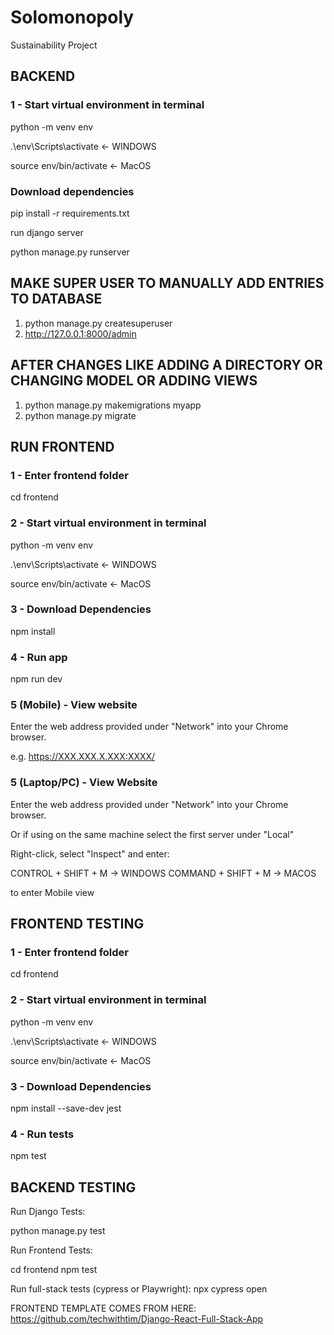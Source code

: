 # Solomonopoly
Sustainability Project

## BACKEND

### 1 - Start virtual environment in terminal

python -m venv env 

.\env\Scripts\activate  <- WINDOWS

source env/bin/activate <- MacOS

### Download dependencies

pip install -r requirements.txt

run django server

python manage.py runserver

## MAKE SUPER USER TO MANUALLY ADD ENTRIES TO DATABASE

1. python manage.py createsuperuser
2. http://127.0.0.1:8000/admin


## AFTER CHANGES LIKE ADDING A DIRECTORY OR CHANGING MODEL OR ADDING VIEWS

1. python manage.py makemigrations myapp
2. python manage.py migrate


## RUN FRONTEND

### 1 - Enter frontend folder

cd frontend

### 2 - Start virtual environment in terminal

python -m venv env 

.\env\Scripts\activate  <- WINDOWS

source env/bin/activate <- MacOS


### 3 - Download Dependencies

npm install

### 4 - Run app

npm run dev

### 5 (Mobile) - View website

Enter the web address provided under "Network" into your Chrome browser. 

e.g. https://XXX.XXX.X.XXX:XXXX/

### 5 (Laptop/PC) - View Website

Enter the web address provided under "Network" into your Chrome browser.

Or if using on the same machine select the first server under "Local"

Right-click, select "Inspect" and enter: 

CONTROL + SHIFT + M -> WINDOWS
COMMAND + SHIFT + M -> MACOS

to enter Mobile view

## FRONTEND TESTING

### 1 - Enter frontend folder

cd frontend

### 2 - Start virtual environment in terminal

python -m venv env 

.\env\Scripts\activate  <- WINDOWS

source env/bin/activate <- MacOS

### 3 - Download Dependencies

npm install --save-dev jest

### 4 - Run tests

npm test

## BACKEND TESTING

Run Django Tests:

python manage.py test

Run Frontend Tests:

cd frontend
npm test

Run full-stack tests (cypress or Playwright):
npx cypress open


FRONTEND TEMPLATE COMES FROM HERE:
https://github.com/techwithtim/Django-React-Full-Stack-App
